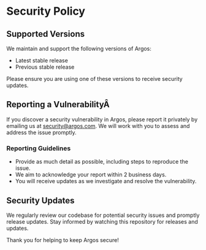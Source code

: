 # Security Policy

## Supported Versions

We maintain and support the following versions of Argos:

- Latest stable release
- Previous stable release

Please ensure you are using one of these versions to receive security updates.

## Reporting a VulnerabilityÂ

If you discover a security vulnerability in Argos, please report it privately by emailing us at [security@argos.com](mailto:security@argos.com). We will work with you to assess and address the issue promptly.

### Reporting Guidelines

- Provide as much detail as possible, including steps to reproduce the issue.
- We aim to acknowledge your report within 2 business days.
- You will receive updates as we investigate and resolve the vulnerability.

## Security Updates

We regularly review our codebase for potential security issues and promptly release updates. Stay informed by watching this repository for releases and updates.

Thank you for helping to keep Argos secure!
